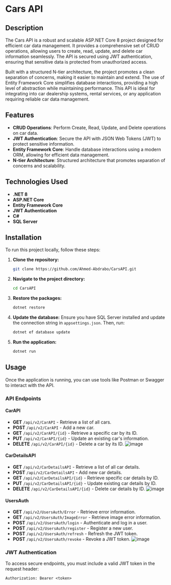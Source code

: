 
# Cars API

## Description
The Cars API is a robust and scalable ASP.NET Core 8 project designed for efficient car data management. It provides a comprehensive set of CRUD operations, allowing users to create, read, update, and delete car information seamlessly. The API is secured using JWT authentication, ensuring that sensitive data is protected from unauthorized access.

Built with a structured N-tier architecture, the project promotes a clean separation of concerns, making it easier to maintain and extend. The use of Entity Framework Core simplifies database interactions, providing a high level of abstraction while maintaining performance. This API is ideal for integrating into car dealership systems, rental services, or any application requiring reliable car data management.
## Features
- **CRUD Operations**: Perform Create, Read, Update, and Delete operations on car data.
- **JWT Authentication**: Secure the API with JSON Web Tokens (JWT) to protect sensitive information.
- **Entity Framework Core**: Handle database interactions using a modern ORM, allowing for efficient data management.
- **N-tier Architecture**: Structured architecture that promotes separation of concerns and scalability.

## Technologies Used
- **.NET 8**
- **ASP.NET Core**
- **Entity Framework Core**
- **JWT Authentication**
- **C#**
- **SQL Server**

## Installation
To run this project locally, follow these steps:

1. **Clone the repository:**
   ```bash
   git clone https://github.com/Ahmed-Abdrabo/CarsAPI.git
   ```

2. **Navigate to the project directory:**
   ```bash
   cd CarsAPI
   ```

3. **Restore the packages:**
   ```bash
   dotnet restore
   ```

4. **Update the database:**
   Ensure you have SQL Server installed and update the connection string in `appsettings.json`.
   Then, run:
   ```bash
   dotnet ef database update
   ```

5. **Run the application:**
   ```bash
   dotnet run
   ```

## Usage
Once the application is running, you can use tools like Postman or Swagger to interact with the API.

### API Endpoints

#### CarAPI
- **GET** `/api/v2/CarAPI` - Retrieve a list of all cars.
- **POST** `/api/v2/CarAPI` - Add a new car.
- **GET** `/api/v2/CarAPI/{id}` - Retrieve a specific car by its ID.
- **PUT** `/api/v2/CarAPI/{id}` - Update an existing car's information.
- **DELETE** `/api/v2/CarAPI/{id}` - Delete a car by its ID.
![image](https://github.com/user-attachments/assets/9a67f216-2cf6-410d-aedd-8d390a621dc8)

#### CarDetailsAPI
- **GET** `/api/v2/CarDetailsAPI` - Retrieve a list of all car details.
- **POST** `/api/v2/CarDetailsAPI` - Add new car details.
- **GET** `/api/v2/CarDetailsAPI/{id}` - Retrieve specific car details by ID.
- **PUT** `/api/v2/CarDetailsAPI/{id}` - Update existing car details by ID.
- **DELETE** `/api/v2/CarDetailsAPI/{id}` - Delete car details by ID.
![image](https://github.com/user-attachments/assets/c3761d39-9dd8-47d3-afb0-555f034211ea)

#### UsersAuth
- **GET** `/api/v2/UsersAuth/Error` - Retrieve error information.
- **GET** `/api/v2/UsersAuth/ImageError` - Retrieve image error information.
- **POST** `/api/v2/UsersAuth/login` - Authenticate and log in a user.
- **POST** `/api/v2/UsersAuth/register` - Register a new user.
- **POST** `/api/v2/UsersAuth/refresh` - Refresh the JWT token.
- **POST** `/api/v2/UsersAuth/revoke` - Revoke a JWT token.
![image](https://github.com/user-attachments/assets/b1ad6610-81d1-412f-8ec4-7ed57575f8af)

### JWT Authentication
To access secure endpoints, you must include a valid JWT token in the request header:
```http
Authorization: Bearer <token>
```

